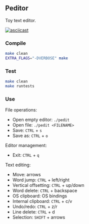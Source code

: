 Peditor
-------

Toy text editor.

[![asciicast](https://asciinema.org/a/LP3tSFwa2FxruDQ7nQ33PCw6F.svg)](https://asciinema.org/a/LP3tSFwa2FxruDQ7nQ33PCw6F)


### Compile

```bash
make clean
EXTRA_FLAGS="-DVERBOSE" make
```

### Test

```bash
make clean
make runtests
```

### Use

File operations:

- Open empty editor: `./pedit`
- Open file: `./pedit <FILENAME>`
- Save: `CTRL` + `s`
- Save as: `CTRL` + `o`

Editor management:

- Exit: `CTRL` + `q`

Text editing:

- Move: arrows
- Word jump: `CTRL` + left/right
- Vertical offsetting: `CTRL` + up/down
- Word delete: `CTRL` + backspace
- OS clipboard: OS bindings
- Internal clipboard: `CTRL` + c/v
- Undo/redo: `CTRL` + z/r
- Line delete: `CTRL` + d
- Selection: `SHIFT` + arrows
